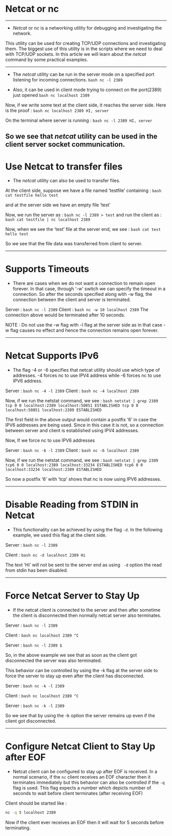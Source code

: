 # Netcat or nc
---
- _Netcat_ or _nc_ is a networking utility for debugging and investigating the network.

This utility can be used for creating TCP/UDP connections and investigating them. The biggest use of this utility is in the scripts where we need to deal with TCP/UDP sockets.
In this article we will learn about the _netcat_ command by some practical examples.

---

* The _netcat_ utility can be run in the server mode on a specified port listening for incoming connections.
```bash nc -l 2389```

* Also, it can be used in client mode trying to connect on the port(2389) just opened
```bash nc localhost 2389```

Now, if we write some text at the client side, it reaches the server side. Here is the proof :
```bash nc localhost 2389 HI, server```

On the terminal where server is running :
```bash nc -l 2389 HI, server```

So we see that _netcat_ utility can be used in the client server socket communication.
---
# Use Netcat to transfer files

- The _netcat_ utility can also be used to transfer files.

At the client side, suppose we have a file named ‘testfile’ containing :
```bash cat testfile hello test```

and at the server side we have an empty file ‘test’

Now, we run the server as :
```bash nc -l 2389 > test```
and run the client as :
```bash cat testfile | nc localhost 2389```

Now, when we see the ‘test’ file at the server end, we see :
```bash cat test hello test```

So we see that the file data was transferred from client to server.

---
# Supports Timeouts

- There are cases when we do not want a connection to remain open forever. In that case, through ‘-w’ switch we can specify the timeout in a connection. So after the seconds specified along with -w flag, the connection between the client and server is terminated.

Server :
```bash nc -l 2389```
Client :
```bash nc -w 10 localhost 2389```
The connection above would be terminated after 10 seconds.

NOTE : Do not use the -w flag with -l flag at the server side as in that case -w flag causes no effect and hence the connection remains open forever.

---
# Netcat Supports IPv6

- The flag -4 or -6 specifies that netcat utility should use which type of addresses. -4 forces nc to use IPV4 address while -6 forces nc to use IPV6 address.

Server :
```bash nc -4 -l 2389```
Client :
```bash nc -4 localhost 2389```

Now, if we run the netstat command, we see :
```bash netstat | grep 2389 tcp 0 0 localhost:2389 localhost:50851 ESTABLISHED tcp 0 0 localhost:50851 localhost:2389 ESTABLISHED```

The first field in the above output would contain a postfix ‘6’ in case the IPV6 addresses are being used. Since in this case it is not, so a connection between server and client is established using IPV4 addresses.

Now, If we force nc to use IPV6 addresses

Server :
```bash nc -6 -l 2389```
Client :
```bash nc -6 localhost 2389```

Now, if we run the netstat command, we see :
```bash netstat | grep 2389 tcp6 0 0 localhost:2389 localhost:33234 ESTABLISHED tcp6 0 0 localhost:33234 localhost:2389 ESTABLISHED```

So now a postfix ‘6’ with ‘tcp’ shows that nc is now using IPV6 addresses.

---
# Disable Reading from STDIN in Netcat

- This functionality can be achieved by using the flag ```-d```. In the following example, we used this flag at the client side.

Server :
```bash nc -l 2389``` 

Client :
```bash nc -d localhost 2389 Hi```

The text ‘Hi’ will not be sent to the server end as using ``` -d``` option the read from stdin has been disabled.

---
# Force Netcat Server to Stay Up

- If the netcat client is connected to the server and then after sometime the client is disconnected then normally netcat server also terminates.

Server :
```bash nc -l 2389```

Client :
```bash nc localhost 2389 ^C```

Server :
```bash nc -l 2389 $```

So, in the above example we see that as soon as the client got disconnected the server was also terminated.

This behavior can be controlled by using the -k flag at the server side to force the server to stay up even after the client has disconnected.

Server :
```bash nc -k -l 2389```

Client :
```bash nc localhost 2389 ^C```

Server :
```bash nc -k -l 2389```

So we see that by using the -k option the server remains up even if the client got disconnected.

---
# Configure Netcat Client to Stay Up after EOF

- Netcat client can be configured to stay up after EOF is received. In a normal scenario, if the ```nc``` client receives an EOF character then it terminates immediately but this behavior can also be controlled if the ```-q``` flag is used. This flag expects a number which depicts number of seconds to wait before client terminates (after receiving EOF)

Client should be started like :
```bash 
nc -q 5 localhost 2389
```
Now if the client ever receives an EOF then it will wait for 5 seconds before terminating.
